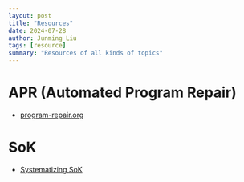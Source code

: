 ```yaml
---
layout: post
title: "Resources"
date: 2024-07-28
author: Junming Liu
tags: [resource]
summary: "Resources of all kinds of topics"
---
```


# APR (Automated Program Repair)

- [program-repair.org](https://program-repair.org)

# SoK

- [Systematizing SoK](https://oaklandsok.github.io/)